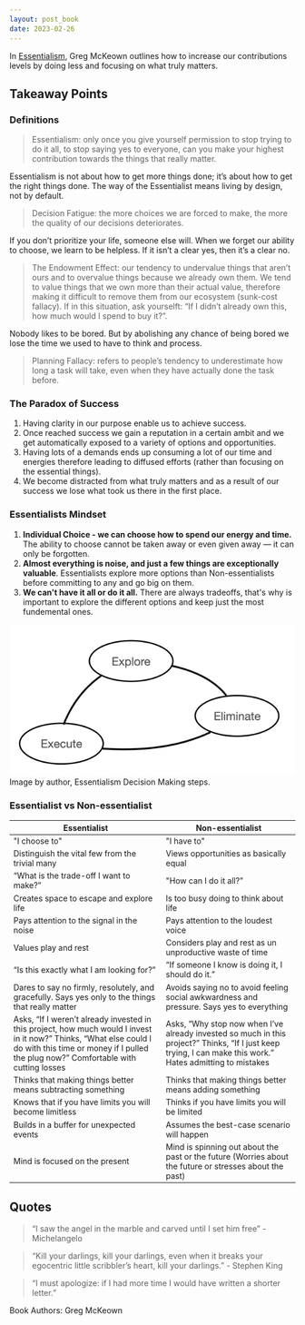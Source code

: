 ```yaml
---
layout: post_book
date: 2023-02-26
---
```


In [Essentialism](https://www.amazon.co.uk/Essentialism-Disciplined-Pursuit-Greg-McKeown-ebook/dp/B00HELB6XI/ref=sr_1_1), Greg McKeown outlines how to increase our contributions levels by doing less and focusing on what truly matters.

<!--end_excerpt-->

## Takeaway Points

### Definitions

> Essentialism: only once you give yourself permission to stop trying to do it all, to stop saying yes to everyone, can you make your highest contribution towards the things that really matter.

Essentialism is not about how to get more things done; it’s about how
to get the right things done. The way of the Essentialist means living by design, not by default.

> Decision Fatigue: the more choices we are forced to make, the more the quality of our decisions deteriorates.

If you don’t prioritize your life, someone else will. When we forget our ability to choose, we learn to be helpless. If it isn’t a clear yes, then it’s a clear no.

> The Endowment Effect: our tendency to undervalue things that aren’t ours and to overvalue things because we already own them. We tend to value things that we own more than their actual value, therefore making it difficult to remove them from our ecosystem (sunk-cost fallacy). If in this situation, ask yourselft: “If I didn’t already own this, how much would I spend to buy it?”.

Nobody likes to be bored. But by abolishing any chance of being bored we lose the time we used to have to think and process.

> Planning Fallacy: refers to people’s tendency to underestimate how long a task will take, even when they have actually done the task before.

### The Paradox of Success

1. Having clarity in our purpose enable us to achieve success.
2. Once reached success we gain a reputation in a certain ambit and we get automatically exposed to a variety of options and opportunities.
3. Having lots of a demands ends up consuming a lot of our time and energies therefore leading to diffused efforts (rather than focusing on the essential things).
4. We become distracted from what truly matters and as a result of our success we lose what took us there in the first place.

### Essentialists Mindset

1. **Individual Choice - we can choose how to spend our energy and time.** The ability to choose cannot be taken away or even given away — it can only be forgotten.
2. **Almost everything is noise, and just a few things are exceptionally valuable**. Essentialists explore more options than Non-essentialists before committing to any and go big on them.
3. **We can't have it all or do it all.** There are always tradeoffs, that's why is important to explore the different options and keep just the most fundemental ones.

![](/../assets/img/essentialism.png)<br>Image by author, Essentialism Decision Making steps.

### Essentialist vs Non-essentialist

| Essentialist | Non-essentialist |
| ----------- | ----------- |
| "I choose to"      | "I have to"  |
| Distinguish the vital few from the trivial many | Views opportunities as basically equal |
| “What is the trade-off I want to make?” | "How can I do it all?” |
| Creates space to escape and explore life | Is too busy doing to think about life |
| Pays attention to the signal in the noise | Pays attention to the loudest voice |
| Values play and rest | Considers play and rest as un unproductive waste of time |
| “Is this exactly what I am looking for?” | “If someone I know is doing it, I should do it.” |
| Dares to say no firmly, resolutely, and gracefully. Says yes only to the things that really matter | Avoids saying no to avoid feeling social awkwardness and pressure. Says yes to everything |
| Asks, “If I weren’t already invested in this project, how much would I invest in it now?” Thinks, “What else could I do with this time or money if I pulled the plug now?” Comfortable with cutting losses | Asks, “Why stop now when I’ve already invested so much in this project?” Thinks, “If I just keep trying, I can make this work.” Hates admitting to mistakes |
| Thinks that making things better means subtracting something | Thinks that making things better means adding something |
| Knows that if you have limits you will become limitless | Thinks if you have limits you will be limited |
| Builds in a buffer for unexpected events | Assumes the best-case scenario will happen |
| Mind is focused on the present | Mind is spinning out about the past or the future (Worries about the future or stresses about the past) |

## Quotes

> “I saw the angel in the marble and carved until I set him free” - Michelangelo

> “Kill your darlings, kill your darlings, even when it breaks your egocentric little scribbler’s heart, kill your darlings.” - Stephen King

> “I must apologize: if I had more time I would have written a shorter letter.”

Book Authors: Greg McKeown